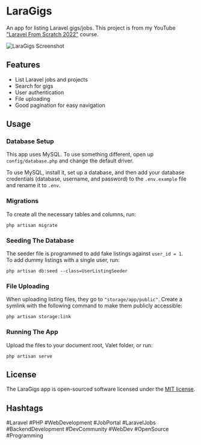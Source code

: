 # LaraGigs

An app for listing Laravel gigs/jobs. This project is from my YouTube ["Laravel From Scratch 2022"](https://www.youtube.com/watch?v=MYyJ4PuL4pY) course.

![LaraGigs Screenshot](screen.png "LaraGigs")

## Features
- List Laravel jobs and projects
- Search for gigs
- User authentication
- File uploading
- Good pagination for easy navigation

## Usage

### Database Setup
This app uses MySQL. To use something different, open up `config/database.php` and change the default driver.

To use MySQL, install it, set up a database, and then add your database credentials (database, username, and password) to the `.env.example` file and rename it to `.env`.

### Migrations
To create all the necessary tables and columns, run:
```
php artisan migrate
```

### Seeding The Database
The seeder file is programmed to add fake listings against `user_id = 1`.  
To add dummy listings with a single user, run:
```
php artisan db:seed --class=UserListingSeeder
```

### File Uploading
When uploading listing files, they go to `"storage/app/public"`. Create a symlink with the following command to make them publicly accessible:
```
php artisan storage:link
```

### Running The App
Upload the files to your document root, Valet folder, or run:
```
php artisan serve
```

## License

The LaraGigs app is open-sourced software licensed under the [MIT license](https://opensource.org/licenses/MIT).

## Hashtags

#Laravel #PHP #WebDevelopment #JobPortal #LaravelJobs #BackendDevelopment #DevCommunity #WebDev #OpenSource #Programming

